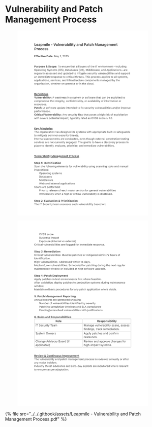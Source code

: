 # Vulnerability and Patch Management Process

<figure><img src="../../.gitbook/assets/Leapmile - Vulnerability and Patch Management Process_page-0001.jpg" alt="" width="563"><figcaption></figcaption></figure>

<figure><img src="../../.gitbook/assets/Leapmile - Vulnerability and Patch Management Process_page-0002.jpg" alt="" width="563"><figcaption></figcaption></figure>

{% file src="../../.gitbook/assets/Leapmile - Vulnerability and Patch Management Process.pdf" %}
